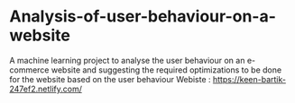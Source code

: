 # Analysis-of-user-behaviour-on-a-website
A machine learning project to analyse the user behaviour on an e-commerce website and suggesting the required optimizations to be done for the website based on the user behaviour
Webiste : https://keen-bartik-247ef2.netlify.com/
